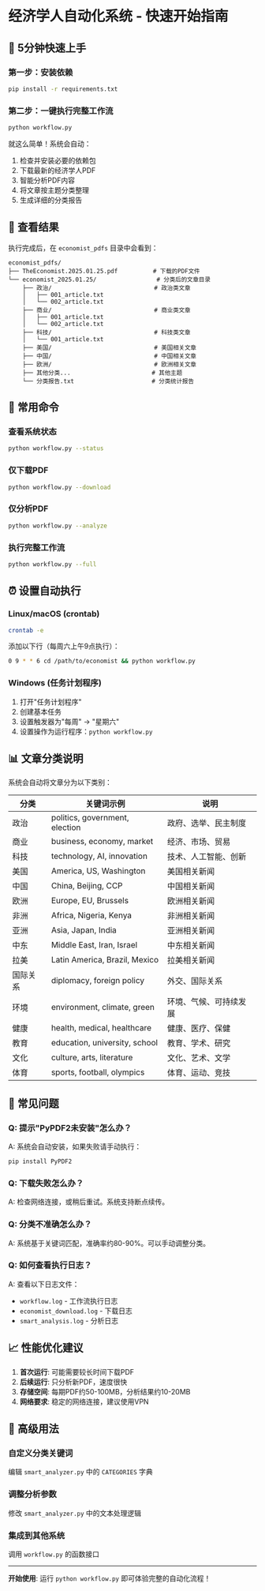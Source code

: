 # 经济学人自动化系统 - 快速开始指南

## 🚀 5分钟快速上手

### 第一步：安装依赖
```bash
pip install -r requirements.txt
```

### 第二步：一键执行完整工作流
```bash
python workflow.py
```

就这么简单！系统会自动：
1. 检查并安装必要的依赖包
2. 下载最新的经济学人PDF
3. 智能分析PDF内容
4. 将文章按主题分类整理
5. 生成详细的分类报告

## 📁 查看结果

执行完成后，在 `economist_pdfs` 目录中会看到：

```
economist_pdfs/
├── TheEconomist.2025.01.25.pdf          # 下载的PDF文件
└── economist_2025.01.25/                 # 分类后的文章目录
    ├── 政治/                             # 政治类文章
    │   ├── 001_article.txt
    │   └── 002_article.txt
    ├── 商业/                             # 商业类文章
    │   ├── 001_article.txt
    │   └── 002_article.txt
    ├── 科技/                             # 科技类文章
    │   └── 001_article.txt
    ├── 美国/                             # 美国相关文章
    ├── 中国/                             # 中国相关文章
    ├── 欧洲/                             # 欧洲相关文章
    ├── 其他分类...                       # 其他主题
    └── 分类报告.txt                      # 分类统计报告
```

## 🔧 常用命令

### 查看系统状态
```bash
python workflow.py --status
```

### 仅下载PDF
```bash
python workflow.py --download
```

### 仅分析PDF
```bash
python workflow.py --analyze
```

### 执行完整工作流
```bash
python workflow.py --full
```

## ⏰ 设置自动执行

### Linux/macOS (crontab)
```bash
crontab -e
```

添加以下行（每周六上午9点执行）：
```bash
0 9 * * 6 cd /path/to/economist && python workflow.py
```

### Windows (任务计划程序)
1. 打开"任务计划程序"
2. 创建基本任务
3. 设置触发器为"每周" → "星期六"
4. 设置操作为运行程序：`python workflow.py`

## 📊 文章分类说明

系统会自动将文章分为以下类别：

| 分类 | 关键词示例 | 说明 |
|------|------------|------|
| 政治 | politics, government, election | 政府、选举、民主制度 |
| 商业 | business, economy, market | 经济、市场、贸易 |
| 科技 | technology, AI, innovation | 技术、人工智能、创新 |
| 美国 | America, US, Washington | 美国相关新闻 |
| 中国 | China, Beijing, CCP | 中国相关新闻 |
| 欧洲 | Europe, EU, Brussels | 欧洲相关新闻 |
| 非洲 | Africa, Nigeria, Kenya | 非洲相关新闻 |
| 亚洲 | Asia, Japan, India | 亚洲相关新闻 |
| 中东 | Middle East, Iran, Israel | 中东相关新闻 |
| 拉美 | Latin America, Brazil, Mexico | 拉美相关新闻 |
| 国际关系 | diplomacy, foreign policy | 外交、国际关系 |
| 环境 | environment, climate, green | 环境、气候、可持续发展 |
| 健康 | health, medical, healthcare | 健康、医疗、保健 |
| 教育 | education, university, school | 教育、学术、研究 |
| 文化 | culture, arts, literature | 文化、艺术、文学 |
| 体育 | sports, football, olympics | 体育、运动、竞技 |

## 🐛 常见问题

### Q: 提示"PyPDF2未安装"怎么办？
A: 系统会自动安装，如果失败请手动执行：
```bash
pip install PyPDF2
```

### Q: 下载失败怎么办？
A: 检查网络连接，或稍后重试。系统支持断点续传。

### Q: 分类不准确怎么办？
A: 系统基于关键词匹配，准确率约80-90%。可以手动调整分类。

### Q: 如何查看执行日志？
A: 查看以下日志文件：
- `workflow.log` - 工作流执行日志
- `economist_download.log` - 下载日志
- `smart_analysis.log` - 分析日志

## 📈 性能优化建议

1. **首次运行**: 可能需要较长时间下载PDF
2. **后续运行**: 只分析新PDF，速度很快
3. **存储空间**: 每期PDF约50-100MB，分析结果约10-20MB
4. **网络要求**: 稳定的网络连接，建议使用VPN

## 🎯 高级用法

### 自定义分类关键词
编辑 `smart_analyzer.py` 中的 `CATEGORIES` 字典

### 调整分析参数
修改 `smart_analyzer.py` 中的文本处理逻辑

### 集成到其他系统
调用 `workflow.py` 的函数接口

---

**开始使用**: 运行 `python workflow.py` 即可体验完整的自动化流程！
